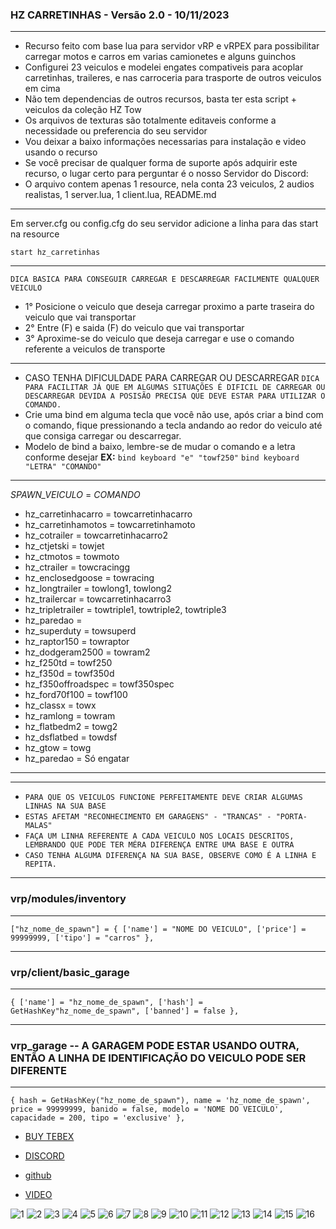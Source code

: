 ### HZ CARRETINHAS - Versão 2.0 - 10/11/2023
--------------------------------------------
- Recurso feito com base lua para servidor vRP e vRPEX para possibilitar carregar motos e carros em varias camionetes e alguns guinchos 
- Configurei 23 veiculos e modelei engates compativeis para acoplar carretinhas, traileres, e nas carroceria para trasporte de outros veiculos em cima
- Não tem dependencias de outros recursos, basta ter esta script + veiculos da coleção HZ Tow
- Os arquivos de texturas são totalmente editaveis conforme a necessidade ou preferencia do seu servidor
- Vou deixar a baixo informações necessarias para instalação e video usando o recurso
- Se você precisar de qualquer forma de suporte após adquirir este recurso, o lugar certo para perguntar é o nosso Servidor do Discord:
- O arquivo contem apenas 1 resource, nela conta 23 veiculos, 2 audios realistas, 1 server.lua, 1 client.lua, README.md
--------------------------------------------
Em server.cfg ou config.cfg do seu servidor adicione a linha para das start na resource
```
start hz_carretinhas
```
--------------------------------------------
`DICA BASICA PARA CONSEGUIR CARREGAR E DESCARREGAR FACILMENTE QUALQUER VEICULO`
- 1° Posicione o veiculo que deseja carregar proximo a parte traseira do veiculo que vai transportar
- 2° Entre (F) e saida (F) do veiculo que vai transportar
- 3° Aproxime-se do veiculo que deseja carregar e use o comando referente a veiculos de transporte
--------------------------------------------
- CASO TENHA DIFICULDADE PARA CARREGAR OU DESCARREGAR
`DICA PARA FACILITAR JÁ QUE EM ALGUMAS SITUAÇÕES É DIFICIL DE CARREGAR OU DESCARREGAR DEVIDA A POSISÃO PRECISA QUE DEVE ESTAR PARA UTILIZAR O COMANDO.`
- Crie uma bind em alguma tecla que você não use, após criar a bind com o comando, fique pressionando a tecla andando ao redor do veiculo até que consiga carregar ou descarregar.
- Modelo de bind a baixo, lembre-se de mudar o comando e a letra conforme desejar
**EX:**
```bind keyboard "e" "towf250"```
```bind keyboard "LETRA" "COMANDO"```
--------------------------------------------
_SPAWN_VEICULO_   		=   		_COMANDO_

- hz_carretinhacarro		=			towcarretinhacarro
- hz_carretinhamotos		=			towcarretinhamoto
- hz_cotrailer			=			towcarretinhacarro2
- hz_ctjetski			=			towjet
- hz_ctmotos			=			towmoto
- hz_ctrailer			=			towcracingg
- hz_enclosedgoose		=			towracing				
- hz_longtrailer		=			towlong1, towlong2
- hz_trailercar			=			towcarretinhacarro3
- hz_tripletrailer		=			towtriple1, towtriple2, towtriple3
- hz_paredao			=			
- hz_superduty			=			towsuperd
- hz_raptor150			=			towraptor
- hz_dodgeram2500		=			towram2
- hz_f250td			=			towf250
- hz_f350d			=			towf350d
- hz_f350offroadspec		=			towf350spec
- hz_ford70f100			=			towf100
- hz_classx			=			towx
- hz_ramlong 			=			towram
- hz_flatbedm2			=			towg2
- hz_dsflatbed			=			towdsf
- hz_gtow			=			towg
- hz_paredao			=			Só engatar
--------------------------------------------
--------------------------------------------
- `PARA QUE OS VEICULOS FUNCIONE PERFEITAMENTE DEVE CRIAR ALGUMAS LINHAS NA SUA BASE`
- `ESTAS AFETAM "RECONHECIMENTO EM GARAGENS" - "TRANCAS" - "PORTA-MALAS"`
- `FAÇA UM LINHA REFERENTE A CADA VEICULO NOS LOCAIS DESCRITOS, LEMBRANDO QUE PODE TER MÉRA DIFERENÇA ENTRE UMA BASE E OUTRA`
- `CASO TENHA ALGUMA DIFERENÇA NA SUA BASE, OBSERVE COMO É A LINHA E REPITA.`
--------------------------------------------
### vrp/modules/inventory
--------------------------------------------
```
["hz_nome_de_spawn"] = { ['name'] = "NOME DO VEICULO", ['price'] = 99999999, ['tipo'] = "carros" },
```
--------------------------------------------
### vrp/client/basic_garage
--------------------------------------------
```
{ ['name'] = "hz_nome_de_spawn", ['hash'] = GetHashKey"hz_nome_de_spawn", ['banned'] = false },
```
--------------------------------------------
### vrp_garage  -- A GARAGEM PODE ESTAR USANDO OUTRA, ENTÃO A LINHA DE IDENTIFICAÇÃO DO VEICULO PODE SER DIFERENTE
--------------------------------------------
```
{ hash = GetHashKey("hz_nome_de_spawn"), name = 'hz_nome_de_spawn', price = 99999999, banido = false, modelo = 'NOME DO VEICULO', capacidade = 200, tipo = 'exclusive' },  
```
- [BUY TEBEX](https://hz-store.tebex.io/package/6000878)

- [DISCORD](https://discord.gg/YMznAAaaVC)

- [github](https://github.com/hzstore)

- [VIDEO](https://youtu.be/lRve2K0Pgpw)


![1](https://github.com/hzstore/hz_carretinhas/assets/145871489/c151eb97-d45a-4273-9c33-b8cff66a9dbb)
![2](https://github.com/hzstore/hz_carretinhas/assets/145871489/dab87718-3037-4460-a824-61c863593bdb)
![3](https://github.com/hzstore/hz_carretinhas/assets/145871489/2442ebee-80da-4aaf-86ef-4cdb50ea8b46)
![4](https://github.com/hzstore/hz_carretinhas/assets/145871489/86a27994-2e28-4c92-8d98-fdb1556cf622)
![5](https://github.com/hzstore/hz_carretinhas/assets/145871489/06853bed-74f6-492f-85d7-c6773a0b8c83)
![6](https://github.com/hzstore/hz_carretinhas/assets/145871489/fbbb08d7-8f6b-47f1-a9bc-9cc7c1329448)
![7](https://github.com/hzstore/hz_carretinhas/assets/145871489/b09c8140-c3e0-4f19-b705-cded15bc0647)
![8](https://github.com/hzstore/hz_carretinhas/assets/145871489/f978eb3c-1f6e-494d-bc4d-a5ecedb683de)
![9](https://github.com/hzstore/hz_carretinhas/assets/145871489/f0b2d33a-3ae1-4add-beda-047f070bf81f)
![10](https://github.com/hzstore/hz_carretinhas/assets/145871489/67cdb62b-5fd8-4b25-8f59-e6b82e690135)
![11](https://github.com/hzstore/hz_carretinhas/assets/145871489/916549ef-0bf8-4965-ae6b-02d2c25e08e9)
![12](https://github.com/hzstore/hz_carretinhas/assets/145871489/a3d34ea5-d06c-44c6-aac6-ae1905400b05)
![13](https://github.com/hzstore/hz_carretinhas/assets/145871489/697aef3d-8d80-4ddb-994d-851992e69898)
![14](https://github.com/hzstore/hz_carretinhas/assets/145871489/417106c2-66f8-4463-9797-c8b1c6682ccc)
![15](https://github.com/hzstore/hz_carretinhas/assets/145871489/a3e9b1e9-6db5-4817-bd70-620c49c8253f)
![16](https://github.com/hzstore/hz_carretinhas/assets/145871489/245c5b50-52ba-4536-a444-8aace623a043)
